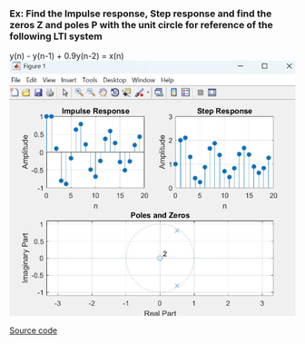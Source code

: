 ### Ex: Find the Impulse response, Step response and find the zeros Z and poles P with the unit circle for reference of the following LTI system

y(n) - y(n-1) + 0.9y(n-2) = x(n)
<img src="https://github.com/bathanh0309/DSP-Digital-Signal-Processing/blob/main/XLSTH/Test%201.jpg">

 [Source code](https://github.com/bathanh0309/DSP-Digital-Signal-Processing/blob/main/TTVT/Lab1/Lab1_42_NguyenBaThanh.m)
